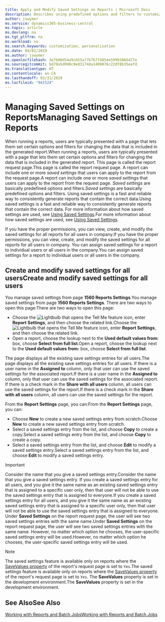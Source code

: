 ```yaml
---
title: Apply and Modify Saved Settings on Reports | Microsoft Docs
description: Describes using predefined options and filters to customize a report, and to generate the correct data.
author: jswymer
ms.service: dynamics365-business-central
ms.topic: article
ms.devlang: na
ms.tgt_pltfrm: na
ms.workload: na
ms.search.keywords: customization, personalization
ms.date: 04/01/2019
ms.author: jswymer
ms.openlocfilehash: 3e7b00d54a9c655a77b7b7f4854e59993866427e
ms.sourcegitcommit: bd78a5d990c9e83174da1409076c22df8b35eafd
ms.translationtype: HT
ms.contentlocale: en-CA
ms.lasthandoff: 03/31/2019
ms.locfileid: "941524"
---
```

# <a name="managing-saved-settings-on-reports"></a><span data-ttu-id="6c9ae-103">Managing Saved Settings on Reports</span><span class="sxs-lookup"><span data-stu-id="6c9ae-103">Managing Saved Settings on Reports</span></span>
<span data-ttu-id="6c9ae-104">When running a reports, users are typically presented with a page that lets them set certain options and filters for changing the data that is included in the generated report.</span><span class="sxs-lookup"><span data-stu-id="6c9ae-104">When running a reports, users are typically presented with a page that lets them set certain options and filters for changing the data that is included in the generated report.</span></span> <span data-ttu-id="6c9ae-105">This page is called the report request page.</span><span class="sxs-lookup"><span data-stu-id="6c9ae-105">This page is called the report request page.</span></span> <span data-ttu-id="6c9ae-106">A report can include one or more *saved settings* that users can apply to the report from the request page.</span><span class="sxs-lookup"><span data-stu-id="6c9ae-106">A report can include one or more *saved settings* that users can apply to the report from the request page.</span></span> <span data-ttu-id="6c9ae-107">*Saved settings* are basically predefined options and filters.</span><span class="sxs-lookup"><span data-stu-id="6c9ae-107">*Saved settings* are basically predefined options and filters.</span></span> <span data-ttu-id="6c9ae-108">Using saved settings is a fast and reliable way to consistently generate reports that contain the correct data.</span><span class="sxs-lookup"><span data-stu-id="6c9ae-108">Using saved settings is a fast and reliable way to consistently generate reports that contain the correct data.</span></span> <span data-ttu-id="6c9ae-109">For more information about how saved settings are used, see [Using Saved Settings](ui-work-report.md#SavedSettings).</span><span class="sxs-lookup"><span data-stu-id="6c9ae-109">For more information about how saved settings are used, see [Using Saved Settings](ui-work-report.md#SavedSettings).</span></span>

<span data-ttu-id="6c9ae-110">If you have the proper permissions, you can view, create, and modify the saved settings for all reports for all users in company.</span><span class="sxs-lookup"><span data-stu-id="6c9ae-110">If you have the proper permissions, you can view, create, and modify the saved settings for all reports for all users in company.</span></span> <span data-ttu-id="6c9ae-111">You can assign saved settings for a report to individual users or all users in the company.</span><span class="sxs-lookup"><span data-stu-id="6c9ae-111">You can assign saved settings for a report to individual users or all users in the company.</span></span>

<!--
## Apply saved settings to a report
1. Open the report.

   The report request page appears.    
2. In the **Saved Settings** section of the page, set the **Name** field  to the saved settings that you want to use.

   The **Saved Settings** section only appears if the report has been run before or if there are existing saved settings entries. The saved settings entry called **Last used options and filters** is always available. These settings are the option and filter values that were used the last time you ran the report.

-->

## <a name="create-and-modify-saved-settings-for-all-users"></a><span data-ttu-id="6c9ae-112">Create and modify saved settings for all users</span><span class="sxs-lookup"><span data-stu-id="6c9ae-112">Create and modify saved settings for all users</span></span>
<span data-ttu-id="6c9ae-113">You manage saved settings from page **1560 Reports Settings**.</span><span class="sxs-lookup"><span data-stu-id="6c9ae-113">You manage saved settings from page **1560 Reports Settings**.</span></span> <span data-ttu-id="6c9ae-114">There are two ways to open this page:</span><span class="sxs-lookup"><span data-stu-id="6c9ae-114">There are two ways to open this page:</span></span>
-   <span data-ttu-id="6c9ae-115">Choose the ![Lightbulb that opens the Tell Me feature](media/ui-search/search_small.png "Tell me what you want to do") icon, enter **Report Settings**, and then choose the related link.</span><span class="sxs-lookup"><span data-stu-id="6c9ae-115">Choose the ![Lightbulb that opens the Tell Me feature](media/ui-search/search_small.png "Tell me what you want to do") icon, enter **Report Settings**, and then choose the related link.</span></span>
-   <span data-ttu-id="6c9ae-116">Open a report, choose the lookup next to the **Used default values from:** box, choose **Select from full list**.</span><span class="sxs-lookup"><span data-stu-id="6c9ae-116">Open a report, choose the lookup next to the **Used default values from:** box, choose **Select from full list**.</span></span>

<span data-ttu-id="6c9ae-117">The page displays all the existing save settings entries for all users.</span><span class="sxs-lookup"><span data-stu-id="6c9ae-117">The page displays all the existing save settings entries for all users.</span></span> <span data-ttu-id="6c9ae-118">If there is a user name in the **Assigned to** column, only that user can use the saved settings for the associated report.</span><span class="sxs-lookup"><span data-stu-id="6c9ae-118">If there is a user name in the **Assigned to** column, only that user can use the saved settings for the associated report.</span></span> <span data-ttu-id="6c9ae-119">If there is a check mark in the **Share with all users** column, all users can use the saved settings for the report.</span><span class="sxs-lookup"><span data-stu-id="6c9ae-119">If there is a check mark in the **Share with all users** column, all users can use the saved settings for the report.</span></span>

<span data-ttu-id="6c9ae-120">From the **Report Settings** page, you can:</span><span class="sxs-lookup"><span data-stu-id="6c9ae-120">From the **Report Settings** page, you can:</span></span>
-   <span data-ttu-id="6c9ae-121">Choose **New** to create a new saved settings entry from scratch.</span><span class="sxs-lookup"><span data-stu-id="6c9ae-121">Choose **New** to create a new saved settings entry from scratch.</span></span>
-   <span data-ttu-id="6c9ae-122">Select a saved settings entry from the list, and choose **Copy** to create a copy.</span><span class="sxs-lookup"><span data-stu-id="6c9ae-122">Select a saved settings entry from the list, and choose **Copy** to create a copy.</span></span>
-   <span data-ttu-id="6c9ae-123">Select a saved settings entry from the list, and choose **Edit** to modify a saved settings entry.</span><span class="sxs-lookup"><span data-stu-id="6c9ae-123">Select a saved settings entry from the list, and choose **Edit** to modify a saved settings entry.</span></span>


> [!Important]
> <span data-ttu-id="6c9ae-124">Consider the name that you give a saved settings entry.</span><span class="sxs-lookup"><span data-stu-id="6c9ae-124">Consider the name that you give a saved settings entry.</span></span> <span data-ttu-id="6c9ae-125">If you create a saved settings entry for all users, and you give it the same name as an existing saved settings entry that is assigned to a specific user only, then that user will not be able to use the saved settings entry that is assigned to everyone.</span><span class="sxs-lookup"><span data-stu-id="6c9ae-125">If you create a saved settings entry for all users, and you give it the same name as an existing saved settings entry that is assigned to a specific user only, then that user will not be able to use the saved settings entry that is assigned to everyone.</span></span>  <span data-ttu-id="6c9ae-126">Under **Saved Settings** on the report request page, the user will see two saved settings entries with the same name.</span><span class="sxs-lookup"><span data-stu-id="6c9ae-126">Under **Saved Settings** on the report request page, the user will see two saved settings entries with the same name.</span></span> <span data-ttu-id="6c9ae-127">However, no matter which option he chooses, the user-specific saved settings entry will be used.</span><span class="sxs-lookup"><span data-stu-id="6c9ae-127">However, no matter which option he chooses, the user-specific saved settings entry will be used.</span></span>

> [!NOTE]
> <span data-ttu-id="6c9ae-128">The saved settings feature is available only on reports where the [SaveValues property](https://docs.microsoft.com/en-us/dynamics-nav/savevalues-property) of the report's request page is set to `Yes`.</span><span class="sxs-lookup"><span data-stu-id="6c9ae-128">The saved settings feature is available only on reports where the [SaveValues property](https://docs.microsoft.com/en-us/dynamics-nav/savevalues-property) of the report's request page is set to `Yes`.</span></span> <span data-ttu-id="6c9ae-129">The **SaveValues** property is set in the development environment.</span><span class="sxs-lookup"><span data-stu-id="6c9ae-129">The **SaveValues** property is set in the development environment.</span></span>  

## <a name="see-also"></a><span data-ttu-id="6c9ae-130">See Also</span><span class="sxs-lookup"><span data-stu-id="6c9ae-130">See Also</span></span>
[<span data-ttu-id="6c9ae-131">Working with Reports and Batch Jobs</span><span class="sxs-lookup"><span data-stu-id="6c9ae-131">Working with Reports and Batch Jobs</span></span>](ui-work-report.md)  
